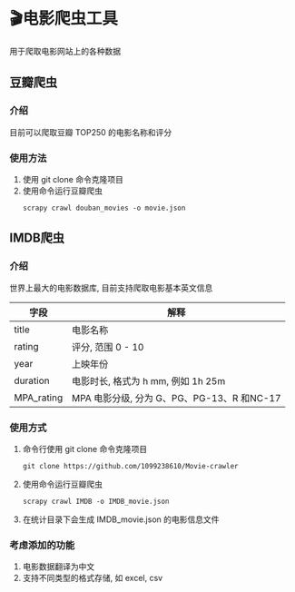 # 🎬电影爬虫工具
用于爬取电影网站上的各种数据

## 豆瓣爬虫

### 介绍
目前可以爬取豆瓣 TOP250 的电影名称和评分

### 使用方法
1. 使用 git clone 命令克隆项目
2. 使用命令运行豆瓣爬虫
    ```
   scrapy crawl douban_movies -o movie.json
   ```
   
## IMDB爬虫

### 介绍
世界上最大的电影数据库, 目前支持爬取电影基本英文信息

| 字段 | 解释 |
| ---------|----------|
| title | 电影名称 | 
| rating | 评分, 范围 0 - 10 |
| year | 上映年份 |
| duration |  电影时长, 格式为 h mm, 例如 1h 25m |
| MPA_rating | MPA 电影分级, 分为 G、PG、PG-13、R 和NC-17 |


### 使用方式
1. 命令行使用 git clone 命令克隆项目
    ```
    git clone https://github.com/1099238610/Movie-crawler
    ```
2. 使用命令运行豆瓣爬虫
    ```
   scrapy crawl IMDB -o IMDB_movie.json
   ```
3. 在统计目录下会生成 IMDB_movie.json 的电影信息文件

### 考虑添加的功能
1. 电影数据翻译为中文
2. 支持不同类型的格式存储, 如 excel, csv
